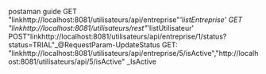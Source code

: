 postaman guide 
GET "linkhttp://localhost:8081/utilisateurs/api/entreprise"_'listEntreprise'
GET "linkhttp://localhost:8081/utilisateurs/rest"_'listUtilisateur'
POST"linkhttp://localhost:8081/utilisateurs/api/entreprise/1/status?status=TRIAL"_@RequestParam-UpdateStatus
GET: "linkhttp://localhost:8081/utilisateurs/api/entreprise/5/isActive","http://localhost:8081/utilisateurs/api/5/isActive" _IsActive
